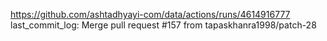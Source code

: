 https://github.com/ashtadhyayi-com/data/actions/runs/4614916777
last_commit_log: Merge pull request #157 from tapaskhanra1998/patch-28
